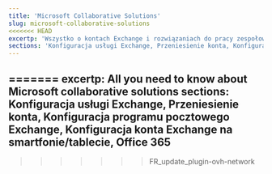 ```yaml
---
title: 'Microsoft Collaborative Solutions'
slug: microsoft-collaborative-solutions
<<<<<<< HEAD
excertp: 'Wszystko o kontach Exchange i rozwiązaniach do pracy zespołowej'
sections: 'Konfiguracja usługi Exchange, Przeniesienie konta, Konfiguracja programu pocztowego Exchange, Konfiguracja konta Exchange na smartfonie/tablecie, Office 365'
---
```


=======
excertp: All you need to know about Microsoft collaborative solutions
sections: Konfiguracja usługi Exchange, Przeniesienie konta, Konfiguracja programu pocztowego Exchange, Konfiguracja konta Exchange na smartfonie/tablecie, Office 365
---
>>>>>>> FR_update_plugin-ovh-network
